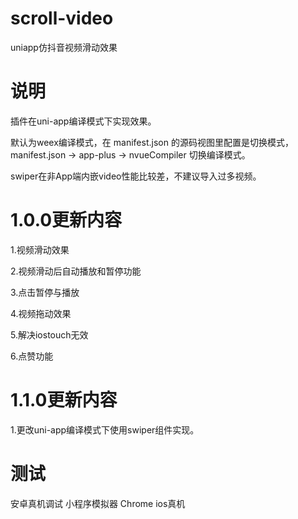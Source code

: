 # scroll-video
uniapp仿抖音视频滑动效果
# 说明
插件在uni-app编译模式下实现效果。

默认为weex编译模式，在 manifest.json 的源码视图里配置是切换模式， manifest.json -> app-plus -> nvueCompiler 切换编译模式。

swiper在非App端内嵌video性能比较差，不建议导入过多视频。
# 1.0.0更新内容
1.视频滑动效果

2.视频滑动后自动播放和暂停功能

3.点击暂停与播放

4.视频拖动效果

5.解决iostouch无效

6.点赞功能
# 1.1.0更新内容
1.更改uni-app编译模式下使用swiper组件实现。
# 测试
安卓真机调试 小程序模拟器 Chrome ios真机
